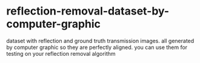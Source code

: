 # reflection-removal-dataset-by-computer-graphic
dataset with reflection and ground truth transmission images. all generated by computer graphic so they are perfectly aligned.
you can use them for testing on your reflection removal algorithm

